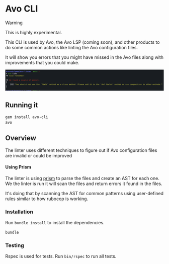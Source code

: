 # Avo CLI

> [!WARNING]
> This is highly experimental.

This CLI is used by Avo, the Avo LSP (coming soon), and other products to do some common actions like linting the Avo configuration files.

It will show you errors that you might have missed in the Avo files along with improvements that you could make.

![](./linter.png)

## Running it

```bash
gem install avo-cli
avo
```

## Overview

The linter uses different techniques to figure out if Avo configuration files are invalid or could be improved

#### Using Prism

The linter is using [prism](https://github.com/ruby/prism) to parse the files and create an AST for each one.
We the linter is run it will scan the files and return errors it found in the files.

It's doing that by scanning the AST for common patterns using user-defined rules similar to how rubocop is working.

### Installation

Run `bundle install` to install the dependencies.

```bash
bundle
```

### Testing

Rspec is used for tests. Run `bin/rspec` to run all tests.
